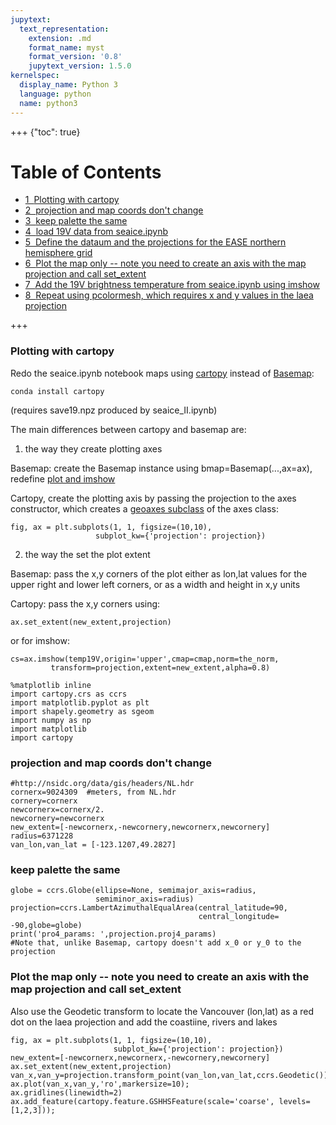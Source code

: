 ```yaml
---
jupytext:
  text_representation:
    extension: .md
    format_name: myst
    format_version: '0.8'
    jupytext_version: 1.5.0
kernelspec:
  display_name: Python 3
  language: python
  name: python3
---
```


+++ {"toc": true}

<h1>Table of Contents<span class="tocSkip"></span></h1>
<div class="toc"><ul class="toc-item"><li><span><a href="#Plotting-with-cartopy" data-toc-modified-id="Plotting-with-cartopy-1"><span class="toc-item-num">1&nbsp;&nbsp;</span>Plotting with cartopy</a></span></li><li><span><a href="#projection-and-map-coords-don't-change" data-toc-modified-id="projection-and-map-coords-don't-change-2"><span class="toc-item-num">2&nbsp;&nbsp;</span>projection and map coords don't change</a></span></li><li><span><a href="#keep-palette-the-same" data-toc-modified-id="keep-palette-the-same-3"><span class="toc-item-num">3&nbsp;&nbsp;</span>keep palette the same</a></span></li><li><span><a href="#load-19V-data-from-seaice.ipynb" data-toc-modified-id="load-19V-data-from-seaice.ipynb-4"><span class="toc-item-num">4&nbsp;&nbsp;</span>load 19V data from seaice.ipynb</a></span></li><li><span><a href="#Define-the-dataum-and-the-projections-for-the-EASE-northern-hemisphere-grid" data-toc-modified-id="Define-the-dataum-and-the-projections-for-the-EASE-northern-hemisphere-grid-5"><span class="toc-item-num">5&nbsp;&nbsp;</span>Define the dataum and the projections for the EASE northern hemisphere grid</a></span></li><li><span><a href="#Plot-the-map-only----note-you-need-to-create-an-axis-with-the-map-projection-and-call-set_extent" data-toc-modified-id="Plot-the-map-only----note-you-need-to-create-an-axis-with-the-map-projection-and-call-set_extent-6"><span class="toc-item-num">6&nbsp;&nbsp;</span>Plot the map only -- note you need to create an axis with the map projection and call set_extent</a></span></li><li><span><a href="#Add-the-19V-brightness-temperature-from-seaice.ipynb-using-imshow" data-toc-modified-id="Add-the-19V-brightness-temperature-from-seaice.ipynb-using-imshow-7"><span class="toc-item-num">7&nbsp;&nbsp;</span>Add the 19V brightness temperature from seaice.ipynb using imshow</a></span></li><li><span><a href="#Repeat-using-pcolormesh,-which-requires-x-and-y-values-in-the-laea-projection" data-toc-modified-id="Repeat-using-pcolormesh,-which-requires-x-and-y-values-in-the-laea-projection-8"><span class="toc-item-num">8&nbsp;&nbsp;</span>Repeat using pcolormesh, which requires x and y values in the laea projection</a></span></li></ul></div>

+++

### Plotting with cartopy


Redo the seaice.ipynb notebook maps using [cartopy](http://scitools.org.uk/cartopy/docs/latest/index.html) instead of [Basemap](https://github.com/matplotlib/basemap/issues/267#issuecomment-225179958):

    conda install cartopy

(requires save19.npz produced by seaice_II.ipynb)

The main differences between cartopy and basemap are:

1) the way they create plotting axes

Basemap:  create the Basemap instance using bmap=Basemap(...,ax=ax),  redefine [plot and imshow](https://github.com/matplotlib/basemap/blob/master/lib/mpl_toolkits/basemap/__init__.py#L3255-L3283)

Cartopy, create the plotting axis by passing the projection to the axes constructor, which
creates a [geoaxes subclass](https://github.com/SciTools/cartopy/blob/master/lib/cartopy/mpl/geoaxes.py#L222-L234) of the axes class:

    fig, ax = plt.subplots(1, 1, figsize=(10,10),
                       subplot_kw={'projection': projection})
                       
2) the way the set the plot extent

Basemap:  pass the x,y corners of the plot either as lon,lat values for the upper right and lower left corners,
or as a width and height in x,y units

Cartopy:  pass the x,y corners using:

    ax.set_extent(new_extent,projection)
    
or for imshow:

    cs=ax.imshow(temp19V,origin='upper',cmap=cmap,norm=the_norm,
             transform=projection,extent=new_extent,alpha=0.8)


                       
                    

```{code-cell}
%matplotlib inline
import cartopy.crs as ccrs
import matplotlib.pyplot as plt
import shapely.geometry as sgeom
import numpy as np
import matplotlib
import cartopy
```

### projection and map coords don't change

```{code-cell}
#http://nsidc.org/data/gis/headers/NL.hdr
cornerx=9024309  #meters, from NL.hdr
cornery=cornerx
newcornerx=cornerx/2.
newcornery=newcornerx
new_extent=[-newcornerx,-newcornery,newcornerx,newcornery]
radius=6371228
van_lon,van_lat = [-123.1207,49.2827]
```

### keep palette the same

```{code-cell}
globe = ccrs.Globe(ellipse=None, semimajor_axis=radius, 
                   semiminor_axis=radius)
projection=ccrs.LambertAzimuthalEqualArea(central_latitude=90,
                                          central_longitude= -90,globe=globe)
print('pro4_params: ',projection.proj4_params)
#Note that, unlike Basemap, cartopy doesn't add x_0 or y_0 to the projection
```

### Plot the map only -- note you need to create an axis with the map projection and call set_extent

Also use the Geodetic transform to locate the Vancouver (lon,lat) as a red dot on the laea projection
and add the coastiine, rivers and lakes 

```{code-cell}
fig, ax = plt.subplots(1, 1, figsize=(10,10),
                       subplot_kw={'projection': projection})
new_extent=[-newcornerx,newcornerx,-newcornery,newcornery]
ax.set_extent(new_extent,projection)
van_x,van_y=projection.transform_point(van_lon,van_lat,ccrs.Geodetic())
ax.plot(van_x,van_y,'ro',markersize=10);
ax.gridlines(linewidth=2)
ax.add_feature(cartopy.feature.GSHHSFeature(scale='coarse', levels=[1,2,3]));
```

```{code-cell}

```
